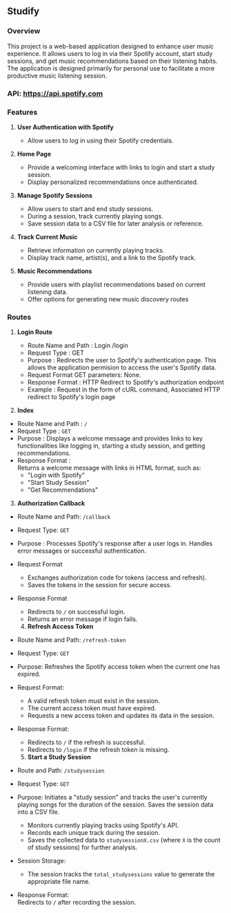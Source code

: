 ## Studify
### Overview
This project is a web-based application designed to enhance user music experience. It allows users to log in via their Spotify account, start study sessions, and get music recommendations based on their listening habits. The application is designed primarily for personal use to facilitate a more productive music listening session.
### API: https://api.spotify.com
### Features
1. **User Authentication with Spotify**
    - Allow users to log in using their Spotify credentials.

2. **Home Page**
    - Provide a welcoming interface with links to login and start a study session.
    - Display personalized recommendations once authenticated.

3. **Manage Spotify Sessions**
    - Allow users to start and end study sessions.
    - During a session, track currently playing songs.
    - Save session data to a CSV file for later analysis or reference.

4. **Track Current Music**
    - Retrieve information on currently playing tracks.
    - Display track name, artist(s), and a link to the Spotify track.

5. **Music Recommendations**
    - Provide users with playlist recommendations based on current listening data.
    - Offer options for generating new music discovery routes
### Routes 
1. **Login Route**
   - Route Name and Path : Login /login
   - Request Type  : GET
   -  Purpose  : Redirects the user to Spotify's authentication page. This allows the application permision to access the user's Spotify data.
   -  Request Format  GET parameters: None. 
   -  Response Format  : HTTP Redirect to Spotify's authorization endpoint
   -  Example  : Request in the form of cURL command, Associated HTTP redirect to Spotify's login page
     
2. **Index**
- Route Name and Path : `/`  
- Request Type : `GET`  
- Purpose : Displays a welcome message and provides links to key functionalities like logging in, starting a study session, and getting recommendations.  
- Response Format :  
  Returns a welcome message with links in HTML format, such as:
  - "Login with Spotify"
  - "Start Study Session"
  - "Get Recommendations"
    
 3. **Authorization Callback**
- Route Name and Path: `/callback`  
- Request Type: `GET`  
- Purpose : Processes Spotify's response after a user logs in. Handles error messages or successful authentication.  
- Request Format
  - Exchanges authorization code for tokens (access and refresh).
  - Saves the tokens in the session for secure access.
- Response Format
  - Redirects to `/` on successful login.
  - Returns an error message if login fails.
    
  4. **Refresh Access Token**
- Route Name and Path: `/refresh-token`  
- Request Type: `GET`  
- Purpose: Refreshes the Spotify access token when the current one has expired.  
- Request Format: 
  - A valid refresh token must exist in the session.
  - The current access token must have expired.
  - Requests a new access token and updates its data in the session.
- Response Format:
  - Redirects to `/` if the refresh is successful.
  - Redirects to `/login` if the refresh token is missing.
    
  5. **Start a Study Session**
- Route and Path: `/studysession`  
- Request Type: `GET`  
- Purpose: Initiates a "study session" and tracks the user's currently playing songs for the duration of the session. Saves the session data into a CSV file.  
  - Monitors currently playing tracks using Spotify's API.
  - Records each unique track during the session.
  - Saves the collected data to `studysessionX.csv` (where `X` is the count of study sessions) for further analysis.
- Session Storage:
  - The session tracks the `total_studysessions` value to generate the appropriate file name.
- Response Format:  
  Redirects to `/` after recording the session.
